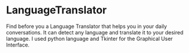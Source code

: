# LanguageTranslator
Find before you a Language Translator that helps you in your daily conversations. It can detect any language and translate it to your desired language. I used python language and Tkinter for the Graphical User Interface.
